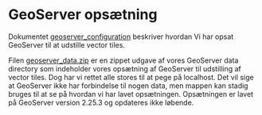 # GeoServer opsætning 

Dokumentet [geoserver_configuration](https://github.com/SDFIdk/vector_tiles_assets/blob/main/docs/tutorials/GeoServer/geoserver_configuration.md) beskriver hvordan Vi har opsat GeoServer til at udstille vector tiles. 

Filen [geoserver_data.zip](https://github.com/SDFIdk/vector_tiles_assets/blob/main/docs/tutorials/GeoServer/geoserver_data.zip) er en zippet udgave af vores GeoServer data directory som indeholder vores opsætning af GeoServer til udstilling af vector tiles. Dog har vi rettet alle stores til at pege på localhost. 
Det vil sige at GeoServer ikke har forbindelse til nogen data, men mappen kan stadig bruges til at se på hvordan vi har lavet opsætningen.
Opsætningen er lavet på GeoServer version 2.25.3 og opdateres ikke løbende.
